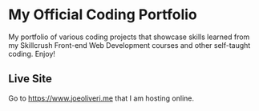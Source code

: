 # My Official Coding Portfolio
My portfolio of various coding projects that showcase skills learned from my Skillcrush Front-end Web Development courses and other self-taught coding. Enjoy!

## Live Site
Go to https://www.joeoliveri.me that I am hosting online.
